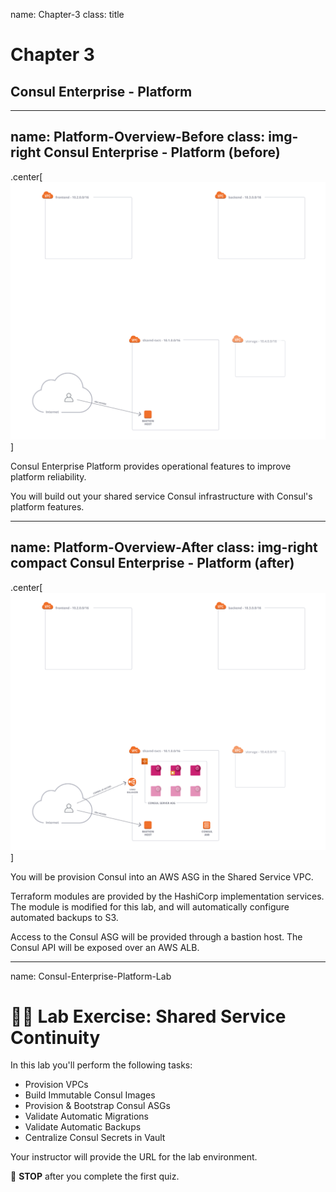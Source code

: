 name: Chapter-3
class: title
# Chapter 3
## Consul Enterprise - Platform

---
name: Platform-Overview-Before
class: img-right
Consul Enterprise - Platform (before)
-------------------------
.center[![:scale 100%](images/01-provision-vpcs.png)]

Consul Enterprise Platform provides operational features to improve platform reliability.

You will build out your shared service Consul infrastructure with Consul's platform features.

---
name: Platform-Overview-After
class: img-right compact
Consul Enterprise - Platform (after)
-------------------------
.center[![:scale 100%](images/04-bootstrap-consul.png)]

You will be provision Consul into an AWS ASG in the Shared Service VPC.

Terraform modules are provided by the HashiCorp implementation services.
The module is modified for this lab, and will automatically configure automated backups to S3.

Access to the Consul ASG will be provided through a bastion host.
The Consul API will be exposed over an AWS ALB.

---
name: Consul-Enterprise-Platform-Lab
# 👩‍💻 Lab Exercise: Shared Service Continuity
In this lab you'll perform the following tasks:
  * Provision VPCs
  * Build Immutable Consul Images
  * Provision & Bootstrap Consul ASGs
  * Validate Automatic Migrations
  * Validate Automatic Backups
  * Centralize Consul Secrets in Vault

Your instructor will provide the URL for the lab environment.

🛑 **STOP** after you complete the first quiz.
